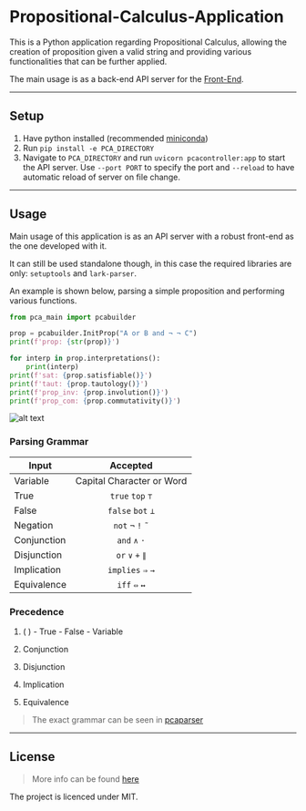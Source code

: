 # Propositional-Calculus-Application

This is a Python application regarding Propositional Calculus, allowing the creation of proposition given a valid string
and providing various functionalities that can be further applied.

The main usage is as a back-end API server for the [Front-End](https://github.com/p2424630/PCA-Front).

***

## Setup

1. Have python installed (recommended [miniconda](https://docs.conda.io/en/latest/miniconda.html))
2. Run `pip install -e PCA_DIRECTORY`
3. Navigate to `PCA_DIRECTORY` and run `uvicorn pcacontroller:app` to start the API server. Use `--port PORT` to specify the port and `--reload` to have automatic reload of server on file change.


***

## Usage

Main usage of this application is as an API server with a robust front-end as the one developed with it. 

It can still be
used standalone though, in this case the required libraries are only: `setuptools` and `lark-parser`.

An example is shown below, parsing a simple proposition and performing various
functions.

```python
from pca_main import pcabuilder

prop = pcabuilder.InitProp("A or B and ¬ ¬ C")
print(f'prop: {str(prop)}')

for interp in prop.interpretations():
    print(interp)
print(f'sat: {prop.satisfiable()}')
print(f'taut: {prop.tautology()}')
print(f'prop_inv: {prop.involution()}')
print(f'prop_com: {prop.commutativity()}')
```

![alt text][pcabuilder]

[pcabuilder]: https://github.com/p2424630/PCA/blob/main/images/pcabuilder_example.JPG "pcabuilder image"

### Parsing Grammar

| Input        | Accepted|
| ------------- |:-------------:|
| Variable | Capital Character or Word|
| True | `true` `top` `⊤`|
| False | `false` `bot` `⊥`|
| Negation | `not` `¬` `!` `˜`|
| Conjunction | `and` `∧` `·`|
| Disjunction | `or` `∨` `+` `∥`|
| Implication | `implies` `⇒` `→`|
| Equivalence | `iff` `⇔` `↔`|

### Precedence

1. ( ) - True - False - Variable

2. Conjunction

3. Disjunction

4. Implication

5. Equivalence

> The exact grammar can be seen in [pcaparser](https://github.com/p2424630/PCA/blob/main/pca_main/pcaparser.py)



***

## License

> More info can be found [here](https://github.com/p2424630/PCA/blob/main/LICENSE)

The project is licenced under MIT.
